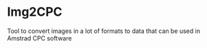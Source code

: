 # Img2CPC
Tool to convert images in a lot of formats to data that can be used in Amstrad CPC software
